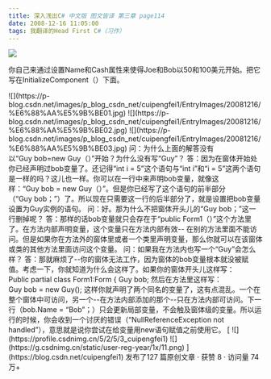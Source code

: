 ```yaml
---
title: 深入浅出C# 中文版 图文皆译 第三章 page114
date: 2008-12-16 11:05:00
tags: 我翻译的Head First C#（习作）
---
```

![](https://p-blog.csdn.net/images/p_blog_csdn_net/cuipengfei1/EntryImages/20081216/%E6%88%AA%E5%9B%BE00.jpg)

你自己来通过设置Name和Cash属性来使得Joe和Bob以50和100美元开始。把它写在InitializeComponent（）下面。
<?xml:namespace prefix = o ns = "urn:schemas-microsoft-com:office:office" />

![](https://p-blog.csdn.net/images/p_blog_csdn_net/cuipengfei1/EntryImages/20081216/%E6%88%AA%E5%9B%BE01.jpg)

![](https://p-blog.csdn.net/images/p_blog_csdn_net/cuipengfei1/EntryImages/20081216/%E6%88%AA%E5%9B%BE02.jpg)

![](https://p-blog.csdn.net/images/p_blog_csdn_net/cuipengfei1/EntryImages/20081216/%E6%88%AA%E5%9B%BE03.jpg)

问：为什么上面的解答没有以“Guy bob=new Guy（）”开始？为什么没有写“Guy”？

答：因为在窗体开始处你已经声明过bob变量了。还记得“int i = 5”这个语句与“int i”和“i =
5”这两个语句是一样的吗？这儿也一样。你可以在一行中来声明bob变量，就像这样：“Guy bob = new
Guy（）”。但是你已经写了这个语句的前半部分（“Guy bob；”）了。所以现在只需要这一行的后半部分了，就是设置把bob变量设置为Guy实例的语句。

问：好。那为什么不把窗体开头儿的“Guy bob；”这一行删掉呢？

答：那样的话bob变量就只会存在于“public Form1（）”这个方法里了。在方法内部声明变量，这个变量只在方法内部有效--
在别的方法里面不能访问。但是如果你在方法外的窗体里或者一个类里声明变量，那么你就可以在该窗体或类的其他方法里面访问这个变量。

问：如果我在方法内也写一个“Guy”会怎么样？

答：那就麻烦了--你的窗体无法工作，因为窗体的bob变量根本就没被赋值。考虑一下，你就知道为什么会这样了。如果你的窗体开头儿这样写：

Public partial class Form1:Form { Guy bob;

然后在方法里这样写：

Guy bob = new Guy();

这样你就声明了两个同名的变量了，这有点混乱。一个在整个窗体中可访问，另一个--在方法内部添加的那个--只在方法内部可访问。下一行（bob.Name =
“Bob”；）只会更新局部变量，不会触及窗体级的变量。所以运行的时候，你会收到一个讨厌的错误（“NullReferenceException not
handled”），意思就是说你尝试在给变量用new语句赋值之前使用它。



[ ![](https://profile.csdnimg.cn/5/2/5/3_cuipengfei1)
![](https://g.csdnimg.cn/static/user-reg-year/1x/11.png)
](https://blog.csdn.net/cuipengfei1)



发布了127 篇原创文章  ·  获赞 8  ·  访问量 74万+

